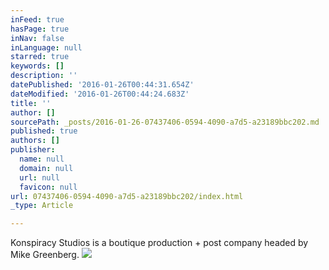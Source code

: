 ```yaml
---
inFeed: true
hasPage: true
inNav: false
inLanguage: null
starred: true
keywords: []
description: ''
datePublished: '2016-01-26T00:44:31.654Z'
dateModified: '2016-01-26T00:44:24.683Z'
title: ''
author: []
sourcePath: _posts/2016-01-26-07437406-0594-4090-a7d5-a23189bbc202.md
published: true
authors: []
publisher:
  name: null
  domain: null
  url: null
  favicon: null
url: 07437406-0594-4090-a7d5-a23189bbc202/index.html
_type: Article

---
```

Konspiracy Studios is a boutique production + post company headed by Mike Greenberg.
![](https://the-grid-user-content.s3-us-west-2.amazonaws.com/cf1934cb-864f-4e4c-9c0e-115d52690eb5.JPG)